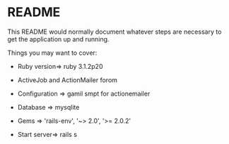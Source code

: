 # README

This README would normally document whatever steps are necessary to get the
application up and running.

Things you may want to cover:

* Ruby version=> ruby 3.1.2p20

* ActiveJob and ActionMailer forom

* Configuration => gamil smpt for actionemailer

* Database => mysqlite

* Gems => 'rails-env', '~> 2.0', '>= 2.0.2' 

* Start server=> rails s
